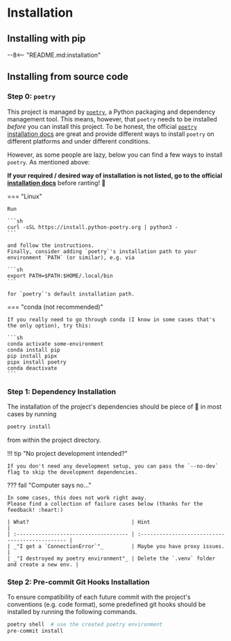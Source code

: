 <!-- markdownlint-disable MD046 -->

# Installation

## Installing with pip

<!-- markdownlint-disable-next-line MD041 -->
--8<-- "README.md:installation"

## Installing from source code

### Step 0: `poetry`

This project is managed by [`poetry`][poetry], a Python packaging and dependency management tool.
This means, however, that `poetry` needs to be installed _before_ you can install this project.
To be honest, the official [`poetry` installation docs][poetry-install] are great and provide different ways to install
`poetry` on different platforms and under different conditions.

However, as some people are lazy, below you can find a few ways to install `poetry`.
As mentioned above:

**If your required / desired way of installation is not listed, go to the official [installation docs][poetry-install]**
before ranting! :pray:

=== "Linux"

    Run

    ```sh
    curl -sSL https://install.python-poetry.org | python3 -
    ```

    and follow the instructions.
    Finally, consider adding `poetry`'s installation path to your environment `PATH` (or similar), e.g. via

    ```sh
    export PATH=$PATH:$HOME/.local/bin
    ```

    for `poetry`'s default installation path.

=== "conda (not recommended)"

    If you really need to go through conda (I know in some cases that's the only option), try this:

    ```sh
    conda activate some-environment
    conda install pip
    pip install pipx
    pipx install poetry
    conda deactivate
    ```

### Step 1: Dependency Installation

The installation of the project's dependencies should be piece of :cake: in most cases by running

```sh
poetry install
```

from within the project directory.

!!! tip "No project development intended?"

    If you don't need any development setup, you can pass the `--no-dev` flag to skip the development dependencies.

??? fail "Computer says no…"

    In some cases, this does not work right away.
    Please find a collection of failure cases below (thanks for the feedback! :heart:)

    | What?                                 | Hint                                            |
    | :------------------------------------ | :---------------------------------------------- |
    | _"I get a `ConnectionError`"_         | Maybe you have proxy issues.                    |
    | _"I destroyed my poetry environment"_ | Delete the `.venv` folder and create a new env. |

### Step 2: Pre-commit Git Hooks Installation

To ensure compatibility of each future commit with the project's conventions (e.g. code format), some predefined git hooks should be installed by running the following commands.

```sh
poetry shell  # use the created poetry environment
pre-commit install
```

<!-- URLs -->
[poetry]: https://python-poetry.org/
[poetry-install]: https://python-poetry.org/docs/#installation
